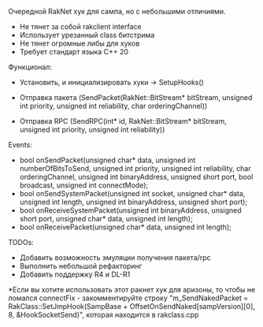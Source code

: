 Очередной RakNet хук для сампа, но с небольшими отличиями.

- Не тянет за собой rakclient interface
- Использует урезанный class битстрима
- Не тянет огромные либы для хуков
- Требует стандарт языка C++ 20

Функционал:

- Установить, и инициализировать хуки -> SetupHooks()

- Отправка пакета (SendPacket(RakNet::BitStream* bitStream, unsigned int priority, unsigned int reliability, char orderingChannel))
- Отправка RPC (SendRPC(int* id, RakNet::BitStream* bitStream, unsigned int priority, unsigned int reliability))

Events:

- bool onSendPacket(unsigned char* data, unsigned int numberOfBitsToSend, unsigned int priority, unsigned int reliability, char orderingChannel, unsigned int binaryAddress, unsigned short port, bool broadcast, unsigned int connectMode);
- bool onSendSystemPacket(unsigned int socket, unsigned char* data, unsigned int length, unsigned int binaryAddress, unsigned short port);
- bool onReceiveSystemPacket(unsigned int binaryAddress, unsigned short port, unsigned char* data, unsigned int length);
- bool onReceivePacket(unsigned char* data, unsigned int length);

TODOs:
- Добавить возможность эмуляции получения пакета/rpc
- Выполнить небольшой рефакторинг
- Добавить поддержку R4 и DL-R1

*Если вы хотите использовать этот ракнет хук для аризоны, то чтобы не ломался connectFix - закомментируйте строку "m_SendNakedPacket = RakClass::SetJmpHook(SampBase + OffsetOnSendNaked[sampVersion][0], 8, &HookSocketSend)", которая находится в rakclass.cpp
